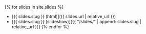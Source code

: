 ---
---

{% for slides in site.slides %}
 - [{{ slides.slug }} (html)]({{ slides.url | relative_url }})
 - [{{ slides.slug }} (slideshow)]({{ "/slides/" | append: slides.slug  | relative_url }})
{% endfor %}
